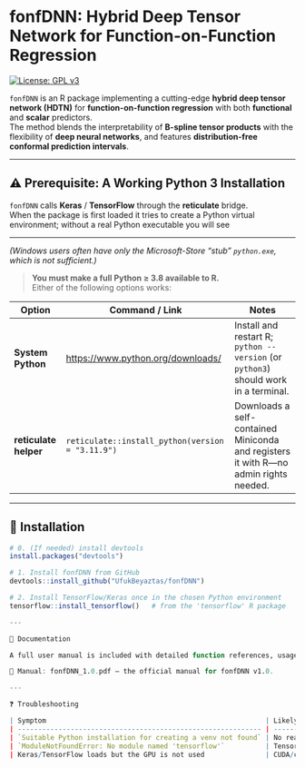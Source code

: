 # fonfDNN: Hybrid Deep Tensor Network for Function-on-Function Regression

[![License: GPL v3](https://img.shields.io/badge/License-GPLv3-blue.svg)](https://www.gnu.org/licenses/gpl-3.0)

`fonfDNN` is an R package implementing a cutting-edge **hybrid deep tensor network (HDTN)** for **function-on-function regression** with both **functional** and **scalar** predictors.  
The method blends the interpretability of **B-spline tensor products** with the flexibility of **deep neural networks**, and features **distribution-free conformal prediction intervals**.

---

## ⚠️ Prerequisite: A Working Python 3 Installation

`fonfDNN` calls **Keras** / **TensorFlow** through the **reticulate** bridge.  
When the package is first loaded it tries to create a Python virtual environment; without a real Python executable you will see

---


*(Windows users often have only the Microsoft-Store “stub” `python.exe`, which is not sufficient.)*

> **You must make a full Python ≥ 3.8 available to R.**  
> Either of the following options works:

| Option | Command / Link | Notes |
|--------|----------------|-------|
| **System Python** | <https://www.python.org/downloads/> | Install and restart R; `python --version` (or `python3`) should work in a terminal. |
| **reticulate helper** | `reticulate::install_python(version = "3.11.9")` | Downloads a self-contained Miniconda and registers it with R—no admin rights needed. |

---

## 🔧 Installation

```r
# 0. (If needed) install devtools
install.packages("devtools")

# 1. Install fonfDNN from GitHub
devtools::install_github("UfukBeyaztas/fonfDNN")

# 2. Install TensorFlow/Keras once in the chosen Python environment
tensorflow::install_tensorflow()   # from the 'tensorflow' R package

---

📄 Documentation

A full user manual is included with detailed function references, usage examples, implementation notes, and theoretical background.

📘 Manual: fonfDNN_1.0.pdf — the official manual for fonfDNN v1.0.

---

❓ Troubleshooting

| Symptom                                                      | Likely Cause                                     | Fix                                                                                                               |
| ------------------------------------------------------------ | ------------------------------------------------ | ----------------------------------------------------------------------------------------------------------------- |
| `Suitable Python installation for creating a venv not found` | No real Python executable on the **PATH**        | Install Python from python.org **or** run `reticulate::install_python()`                                          |
| `ModuleNotFoundError: No module named 'tensorflow'`          | TensorFlow not yet installed in that environment | Run `tensorflow::install_tensorflow()`                                                                            |
| Keras/TensorFlow loads but the GPU is not used               | CUDA/cuDNN mismatch                              | Re-install TensorFlow with `tensorflow::install_tensorflow(version = "gpu")` and follow the printed CUDA guidance |

